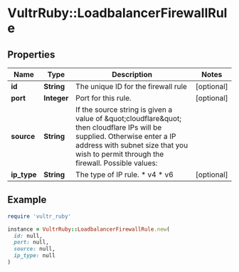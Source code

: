 # VultrRuby::LoadbalancerFirewallRule

## Properties

| Name | Type | Description | Notes |
| ---- | ---- | ----------- | ----- |
| **id** | **String** | The unique ID for the firewall rule | [optional] |
| **port** | **Integer** | Port for this rule.  | [optional] |
| **source** | **String** | If the source string is given a value of \&quot;cloudflare\&quot; then cloudflare IPs will be supplied. Otherwise enter a IP address with subnet size that you wish to permit through the firewall.  Possible values:  |   | Value | Description | | - | ------ | ------------- | |   | \&quot;192.168.1.1/16\&quot; | Ip address with a subnet size. | |   | cloudflare | Allow all of Cloudflare&#39;s IP space through the firewall | | [optional] |
| **ip_type** | **String** | The type of IP rule.  * v4 * v6  | [optional] |

## Example

```ruby
require 'vultr_ruby'

instance = VultrRuby::LoadbalancerFirewallRule.new(
  id: null,
  port: null,
  source: null,
  ip_type: null
)
```

